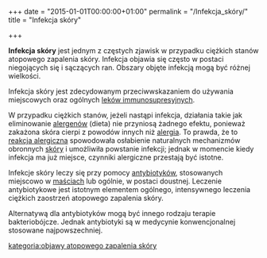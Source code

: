 +++
date = "2015-01-01T00:00:00+01:00"
permalink = "/Infekcja_skóry/"
title = "Infekcja skóry"

+++

**Infekcja skóry** jest jednym z częstych zjawisk w przypadku ciężkich stanów atopowego zapalenia skóry. Infekcja objawia się często w postaci niegojących się i sączących ran. Obszary objęte infekcją mogą być różnej wielkości.

Infekcja skóry jest zdecydowanym przeciwwskazaniem do używania miejscowych oraz ogólnych [leków immunosupresyjnych](/atopedia/Leki_immunosupresyjne "wikilink").

W przypadku ciężkich stanów, jeżeli nastąpi infekcja, działania takie jak eliminowanie [alergenów](/atopedia/alergen "wikilink") (dieta) nie przyniosą żadnego efektu, ponieważ zakażona skóra cierpi z powodów innych niż [alergia](/atopedia/alergia "wikilink"). To prawda, że to [reakcja alergiczna](/atopedia/reakcja_alergiczna "wikilink") spowodowała osłabienie naturalnych mechanizmów obronnych [skóry](/atopedia/skóra "wikilink") i umożliwiła powstanie infekcji; jednak w momencie kiedy infekcja ma już miejsce, czynniki alergiczne przestają być istotne.

Infekcje skóry leczy się przy pomocy [antybiotyków](/atopedia/antybiotyki "wikilink"), stosowanych miejscowo w [maściach](/atopedia/Maść "wikilink") lub ogólnie, w postaci doustnej. Leczenie antybiotykowe jest istotnym elementem ogólnego, intensywnego leczenia ciężkich zaostrzeń atopowego zapalenia skóry.

Alternatywą dla antybiotyków mogą być innego rodzaju terapie bakteriobójcze. Jednak antybiotyki są w medycynie konwencjonalnej stosowane najpowszechniej.

[kategoria:objawy atopowego zapalenia skóry](/atopedia/kategoria:objawy_atopowego_zapalenia_skóry "wikilink")